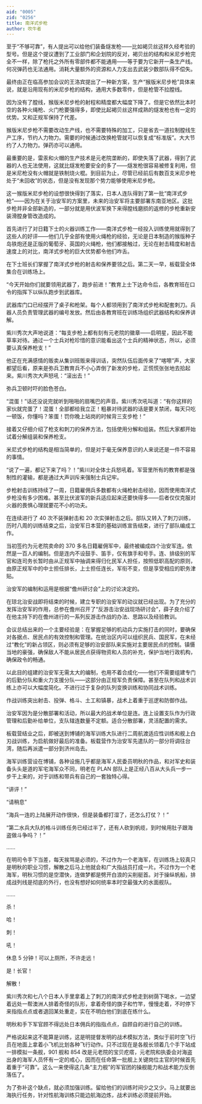 ```yaml
---
aid: "0005"
zid: "0256"
title: 南洋式步枪
author: 吹牛者
---
```


至于“不够可靠”，有人提出可以给他们装备燧发枪——比如褐贝丝这样久经考验的型号。但是这个提议遭到了工业部门和企划院的反对，褐贝丝的结构和米尼步枪完全不一样，除了枪托之外所有零部件都不能通用——等于要为它新开一条生产线。何况弹药也无法通用。消耗大量额外的资源和人力支出去武装少数部队得不偿失。

最终由正在临高参加会议的王洛宾提出了一种新方案，生产“猴版米尼步枪”具体来说，就是沿用现有的米尼步枪的结构，通用大多数零件，但是枪管不拉膛线。

因为没有了膛线，猴版米尼步枪的射程和精度都大幅度下降了。但是它依然比本时空的各种火绳枪、火门枪要强得多，即使比起褐贝丝这样成熟的燧发枪也有一定的优势。又和正规军保持了代差。

猴版米尼步枪不需要改动生产线，也不需要特殊的加工，只是省去一道拉制膛线生产工序，节约人力物力。需要的时候通过改换枪管就可以恢复成“标准版”。大大节约了人力物力。弹药亦可以通用。

最重要的是，雷汞和火帽的生产技术是元老院垄断的，即使失落了武器，得到了武器的人也无法使用，这就比燧发枪要安全的多了——燧发枪很容易被修复利用，但是米尼枪没有火帽就是铁制烧火棍。到目前为止，尽管已经前后有数百支米尼步枪处于“未回收”的状态，但是没有发现那个势力能够使用米尼步枪。

这一猴版米尼步枪的设想很快得到了落实，日本人连队得到了第一批“南洋式步枪”——因为在关于治安军的方案里，未来的治安军将主要部署东南亚地区。这批步枪并非全部新造的，一部分就是用伏波军换下来得膛线磨损的返修的步枪重新安装滑膛身管改造成的。

首先进行了对日籍下士的火器训练工作——南洋式步枪一经投入训练使用就得到了这些人的好评——他们几乎全部有使用火绳枪的经验，无论是日本制造的猴版种子岛铁炮还是正版的葡萄牙、英国的火绳枪，他们都接触过，无论在射击精度和射击速度上的对比，南洋式步枪的巨大优势都令他们咋舌。

在下士班长们掌握了南洋式步枪的射击和保养要领之后。第二天一早，板载营全体集合在训练场上。

“今天开始你们就要领用武器了，跑步前进！”教育上士下达命令后，各教育班在口令的指挥下以纵队跑步到武器库。

武器库门口已经摆开了桌子和枪架。每个人都领用到了南洋式步枪和配套刺刀。兵器人员负责管理武器的编号发放。然后由各教育班在训练场组织武器结构和保养讲解。

紫川秀次大声地说道：“每支步枪上都有刻有元老院的徽章——启明星，因此不能草率对待。通过一个士兵对枪珍惜的意识能看出这个士兵的精神状态，所以，必须要认真保养枪支！”

他正在充满感情的贩卖从集训班贩来得训话，突然队伍后面传来了“喀嚓”声，大家都望后看，原来是弥兵卫教育兵不小心弄倒了新发的步枪，正慌慌张张地去拾起来。紫川秀次大声怒吼：“滚出去！”

弥兵卫顿时吓的脸色苍白。

“混蛋！”话还没说完就听到啪啪的扇嘴巴的声音。紫川秀次吼叫道：“有你这样的家伙就完蛋了！混蛋！全部都给我立正！粗暴对待武器的话是要关禁闭，每天只吃一顿饭，你懂吗？笨蛋！罚你晚上站岗的时候背三支步枪！”

接着又仔细介绍了枪支和刺刀的保养方法，包括使用分解和组装。然后大家都开始试着分解组装和保养枪支。

米尼式步枪的结构是相当简单的，但是对于毫无保养意识的人来说还是一件不容易的事情。

“说了一遍，都记下来了吗？！”紫川对全体士兵怒吼着。军营里所有的教育都是强制性的灌输，都是通过大声训斥来强制士兵记牢。

步枪射击训练持续了一周，日籍雇佣兵多数都有火绳枪射击经验，因而使用南洋式步枪没有多少困难。甚至比伏波军的新兵适应起来还要快得多——后者仅仅克服对火器的畏惧心理就要花不小的功夫。

在连续进行了 40 次不装弹射击和 20 次实弹射击之后。部队又转入了刺刀训练，历时八周的训练结束之后，治安军日本营的基础训练宣告结束，进行了部队编成工作。

当初签约为元老院卖命的 370 多名日籍雇佣军中，最终被编成四个治安军连。依然是一百人的编制。但是连内不设鼓手、笛手，仅有旗手和号手。连、排级别的军官和连司务长暂时由从正规军中抽调来得归化民军人担任，按照低职高配的原则，由原正规军中的中士担任排长，上士担任连长，军衔不变，但是享受相应的职务津贴。

治安军的编制和运用是根据“儋州研讨会”上的讨论决定的。

在琼北治安战即将结束的时候，建立专职的治安军的动议就已经出现。为了充分的发挥治安军的作用，总参在儋州召开了“反游击治安战现场研讨会”，薛子良介绍了在他主持下的在儋州进行的一系列反游击作战的办法、思路以及经验教训。

会议总结出来的一个主要经验是：在掌握足够的机动兵力实施打击的同时，要确保对各据点、居民点的有效控制和管理。在统治区内可以组织民兵、国民军，在未经过“教化”的新占领区，则必须有足够的治安部队来实施对主要居民点的控制。镇慑当地的豪强，确保敌人不能从居民点获得物资和人员的补充，保护当地行政机构，确保政令的畅通。

以此目的组建的治安军无需太大的编制，也用不着合成化——他们不需要组建专门的后勤分队和重火力支援分队——这部分由正规军负责保障。甚至在队列和战术训练上亦可以大幅度简化。不进行过于复杂的队列变换训练和协同战术训练。

作战训练突出射击、投弹、格斗、土工和镇暴，战术上着重于巡逻和防御作战。

治安军因为是分散部署和活动，所以最大的战术单位是连。连上设置支队作为行政管理和后勤补给单位，支队辖连数量不定额。适合分散部署，灵活配置的需求。

板载营结业之后，即被送到博铺的海军训练大队进行二周航渡适应性训练和舰上白刃战训练，为启航做好最后的准备。板载营作为治安军先遣队的一部分将调往台湾，随后再派遣一部分到济州岛去。

海军训练营设在博铺，各种设施几乎都是海军人民委员明秋的作品，和对军史和装备头头是道的军宅海军众不同，明老在 PLAN 部队上是正经八百从大头兵一步一步干上来的，对于训练和带兵有自己的一套独特心得。

“讲评！”

“请稍息”

“海兵一连的上陆展开动作很快，但是装备都打湿了，还怎么打仗？！”

“第二水兵大队的格斗训练任务已经过半了，还有人砍到帆缆，到时候用肚子跟海盗做斗争吗？！”

……

在明司令手下当差，每天挨骂是必须的，不过作为一个老海军，在训练场上较真只是明秋的职业习惯，解散之后马上他就会和广大指战员打成一片。不过作为一个老海军，明秋习惯的是空潜快，连做梦都是劈开白浪的尖削艇首。对于操纵帆船，排成战列线是彻底的外行，也没有想好如何统率本时空最强大的水面舰队。

……

杀！

哈！

刺！

吼！

休息 5 分钟！可以上厕所，不许走远！

是！长官！

解散！

紫川秀次和七八个日本人手里拿着上了刺刀的南洋式步枪走到树荫下喝水，一边望着远处一帮澳洲人排着奇怪的队形，拿着奇怪的旗子和竹竿，慢慢走着，不时停下来指指点点或者退回某处重走，实在不明白他们到底在练什么。

明秋和手下军官顾不得远处日本佣兵的指指点点，自顾自的进行自己的训练。

严格说起来这不能算是训练，这是明提督发明的战术模拟方法，类似于前时空飞行员在地面上拿着小飞机比划各种飞行动作。只不过现在是各舰长领着几个手下站成一排模拟一条舰，901 舰和 854 改是元老院的宝贝疙瘩，元老院和执委会对海盗出身的海军人员怀有一定的戒心，因而在任命第一批舰上关键岗位主官的时候首先着重于“可靠”。这么一来使得这几条“主力舰”的军官团的操舰能力和战术能力反倒落伍了。

为了弥补这个缺点，就必须加强训练。留给他们的训练时间少之又少。马上就要出海执行任务，针对性航海训练只能边航海边炼，战术训练必须提前开始。
